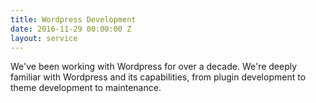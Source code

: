 ```yaml
---
title: Wordpress Development
date: 2016-11-29 00:00:00 Z
layout: service
---
```


We've been working with Wordpress for over a decade. We're deeply
familiar with Wordpress and its capabilities, from plugin
development to theme development to maintenance.
